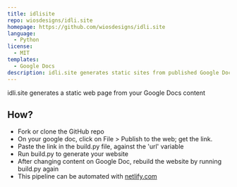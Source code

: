 ```yaml
---
title: idlisite
repo: wiosdesigns/idli.site
homepage: https://github.com/wiosdesigns/idli.site
language:
  - Python
license:
  - MIT
templates:
  - Google Docs
description: idli.site generates static sites from published Google Docs documents
---
```


idli.site generates a static web page from your Google Docs content

## How?

- Fork or clone the GitHub repo
- On your google doc, click on File > Publish to the web; get the link.
- Paste the link in the build.py file, against the 'url' variable
- Run build.py to generate your website
- After changing content on Google Doc, rebuild the website by running build.py again
- This pipeline can be automated with [netlify.com](https://netlify.com)
